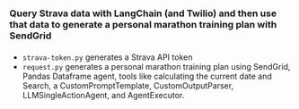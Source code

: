 ### Query Strava data with LangChain (and Twilio) and then use that data to generate a personal marathon training plan with SendGrid

#### 
- `strava-token.py` generates a Strava API token
- `request.py` generates a personal marathon training plan using SendGrid, Pandas Dataframe agent, tools like calculating the current date and Search, a CustomPromptTemplate, CustomOutputParser, LLMSingleActionAgent, and AgentExecutor.  